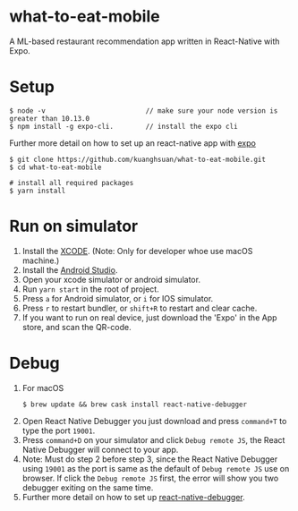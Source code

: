 # what-to-eat-mobile

A ML-based restaurant recommendation app written in React-Native with Expo.

# Setup

```
$ node -v                         // make sure your node version is greater than 10.13.0
$ npm install -g expo-cli.        // install the expo cli
```

Further more detail on how to set up an react-native app with [expo](https://docs.expo.io/tutorial/planning/?redirected)

```
$ git clone https://github.com/kuanghsuan/what-to-eat-mobile.git
$ cd what-to-eat-mobile

# install all required packages
$ yarn install
```

# Run on simulator

1.  Install the [XCODE](https://codewithchris.com/xcode-tutorial/). (Note: Only for developer whoe use <stronger>macOS</stronger> machine.)
2.  Install the [Android Studio](https://www.tutorialspoint.com/android/android_studio.htm).
3.  Open your xcode simulator or android simulator.
4.  Run `yarn start` in the root of project.
5.  Press `a` for Android simulator, or `i` for IOS simulator.
6.  Press `r` to restart bundler, or `shift+R` to restart and clear cache.
7.  If you want to run on real device, just download the 'Expo' in the App store, and scan the QR-code.

# Debug

1.  For <stronger>macOS</stronger>
    ```
    $ brew update && brew cask install react-native-debugger
    ```
2.  Open React Native Debugger you just download and press `command+T` to type the port `19001`.
3.  Press `command+D` on your simulator and click `Debug remote JS`, the React Native Debugger will connect to your app.
4.  Note: Must do step 2 before step 3, since the React Native Debugger using `19001` as the port is same as the default of `Debug remote JS` use on browser. If click the `Debug remote JS` first, the error will show you two debugger exiting on the same time.
5.  Further more detail on how to set up [react-native-debugger](https://github.com/jhen0409/react-native-debugger).
